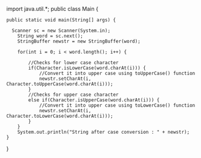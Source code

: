 
import java.util.*;
public class Main
{

    public static void main(String[] args) {    
            
      Scanner sc = new Scanner(System.in);
        String word = sc.next();   
        StringBuffer newstr = new StringBuffer(word);
            
        for(int i = 0; i < word.length(); i++) {    
                
            //Checks for lower case character    
            if(Character.isLowerCase(word.charAt(i))) {    
                //Convert it into upper case using toUpperCase() function    
                newstr.setCharAt(i, Character.toUpperCase(word.charAt(i)));    
            }    
            //Checks for upper case character    
            else if(Character.isUpperCase(word.charAt(i))) {    
                //Convert it into upper case using toLowerCase() function    
                newstr.setCharAt(i, Character.toLowerCase(word.charAt(i)));    
            }    
        }    
        System.out.println("String after case conversion : " + newstr);    
    }    
}

